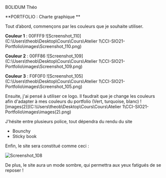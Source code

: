BOLIDUM Théo

**PORTFOLIO :  Charte graphique **

Tout d’abord, commençons par les couleurs que je souhaite utiliser. 

**Couleur 1** : 00FFF9
![Screenshot_110](C:\Users\theob\Desktop\Cours\Cours\Atelier 1\CCI-SIO21-Portfolio\images\Screenshot_110.png)

 **Couleur 2** : 00FF86
![Screenshot_109](C:\Users\theob\Desktop\Cours\Cours\Atelier 1\CCI-SIO21-Portfolio\images\Screenshot_109.png)

**Couleur 3** : F0F0F0
![Screenshot_105](C:\Users\theob\Desktop\Cours\Cours\Atelier 1\CCI-SIO21-Portfolio\images\Screenshot_105.png)



Ensuite, j'ai pensé à utiliser ce logo. Il faudrait que je change les couleurs afin d'adapter à mes couleurs du portfolio (Vert, turquoise, blanc)
![images(2)](C:\Users\theob\Desktop\Cours\Cours\Atelier 1\CCI-SIO21-Portfolio\images\images(2).png)



J'hésite entre plusieurs police, tout dépendra du rendu du site  

- Bounchy 
- Sticky book 

Enfin, le site sera constitué comme ceci  : 

![Screenshot_108](C:\Users\theob\Documents\Lightshot\Screenshot_108.png)

De plus, le site aura un mode sombre, qui permettra aux yeux fatigués de se reposer ! 

